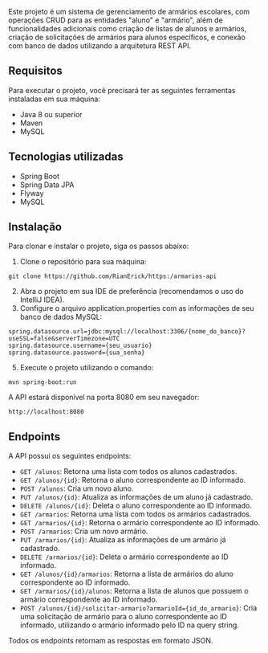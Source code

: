 
<p>Este projeto é um sistema de gerenciamento de armários escolares, com operações CRUD para as entidades "aluno" e "armário", além de funcionalidades adicionais como criação de listas de alunos e armários, criação de solicitações de armários para alunos específicos, e conexão com banco de dados utilizando a arquitetura REST API.</p>

<h2>Requisitos</h2>

<p>Para executar o projeto, você precisará ter as seguintes ferramentas instaladas em sua máquina:</p>

<ul>
    <li>Java 8 ou superior</li>
    <li>Maven</li>
    <li>MySQL</li>
</ul>

<h2>Tecnologias utilizadas</h2>

<ul>
    <li>Spring Boot</li>
    <li>Spring Data JPA</li>
    <li>Flyway</li>
    <li>MySQL</li>
</ul>

<h2>Instalação</h2>

<p>Para clonar e instalar o projeto, siga os passos abaixo:</p>

<ol>
    <li>Clone o repositório para sua máquina:</li>
</ol>

<pre><code>git clone https://github.com/RianErick/https:/armarios-api</code></pre>
<ol start="2">
    <li>Abra o projeto em sua IDE de preferência (recomendamos o uso do IntelliJ IDEA).</li>
    <li>Configure o arquivo application.properties com as informações de seu banco de dados MySQL:</li>
</ol>
<pre><code>spring.datasource.url=jdbc:mysql://localhost:3306/{nome_do_banco}?useSSL=false&amp;serverTimezone=UTC
spring.datasource.username={seu_usuario}
spring.datasource.password={sua_senha}
</code></pre>
<ol start="5">
    <li>Execute o projeto utilizando o comando:</li>
</ol>
<pre><code>mvn spring-boot:run</code></pre>
<p>A API estará disponível na porta 8080 em seu navegador:</p>
<pre><code>http://localhost:8080</code></pre>
<h2>Endpoints</h2>
<p>A API possui os seguintes endpoints:</p>
<ul>
    <li><code>GET /alunos</code>: Retorna uma lista com todos os alunos cadastrados.</li>
    <li><code>GET /alunos/{id}</code>: Retorna o aluno correspondente ao ID informado.</li>
    <li><code>POST /alunos</code>: Cria um novo aluno.</li>
    <li><code>PUT /alunos/{id}</code>: Atualiza as informações de um aluno já cadastrado.</li>
    <li><code>DELETE /alunos/{id}</code>: Deleta o aluno correspondente ao ID informado.</li>
    <li><code>GET /armarios</code>: Retorna uma lista com todos os armários cadastrados.</li>
    <li><code>GET /armarios/{id}</code>: Retorna o armário correspondente ao ID informado.</li>
    <li><code>POST /armarios</code>: Cria um novo armário.</li>
    <li><code>PUT /armarios/{id}</code>: Atualiza as informações de um armário já cadastrado.</li>
    <li><code>DELETE /armarios/{id}</code>: Deleta o armário correspondente ao ID informado.</li>
    <li><code>GET /alunos/{id}/armarios</code>: Retorna a lista de armários do aluno correspondente ao ID informado.</li>
    <li><code>GET /armarios/{id}/alunos</code>: Retorna a lista de alunos que possuem o armário correspondente ao ID informado.</li>
    <li><code>POST /alunos/{id}/solicitar-armario?armarioId={id_do_armario}</code>: Cria uma solicitação de armário para o aluno correspondente ao ID informado, utilizando o armário informado pelo ID na query string.</li>
</ul>
<p>Todos os endpoints retornam as respostas em formato JSON.</p>




